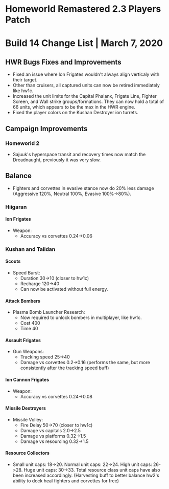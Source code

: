 # Homeworld Remastered 2.3 Players Patch
# Build 14 Change List | March 7, 2020

## HWR Bugs Fixes and Improvements
* Fixed an issue where Ion Frigates wouldn't always align verticaly with their target.
* Other than cruisers, all captured units can now be retired immediately like hw1c.
* Increased the unit limits for the Capital Phalanx, Frigate Line, Fighter Screen, and Wall strike groups/formations. They can now hold a total of 66 units, which appears to be the max in the HWR engine.
* Fixed the player colors on the Kushan Destroyer ion turrets.

## Campaign Improvements
### Homeworld 2
* Sajuuk's hyperspace transit and recovery times now match the Dreadnaught, previously it was very slow.

## Balance
* Fighters and corvettes in evasive stance now do 20% less damage (Aggressive 120%, Neutral 100%, Evasive 100%->80%).

### Hiigaran

#### Ion Frigates
* Weapon:
    * Accuracy vs corvettes 0.24->0.06

### Kushan and Taiidan

#### Scouts
* Speed Burst:
    * Duration 30->10 (closer to hw1c)
    * Recharge 120->40
    * Can now be activated without full energy.

#### Attack Bombers
* Plasma Bomb Launcher Research:
    * Now required to unlock bombers in multiplayer, like hw1c.
    * Cost 400
    * Time 40

#### Assault Frigates
* Gun Weapons:
    * Tracking speed 25->40
    * Damage vs corvettes 0.2->0.16 (performs the same, but more consistently after the tracking speed buff)

#### Ion Cannon Frigates
* Weapon:
    * Accuracy vs corvettes 0.24->0.08

#### Missile Destroyers
* Missile Volley:
    * Fire Delay 50->70 (closer to hw1c)
    * Damage vs capitals 2.0->2.5
    * Damage vs platforms 0.32->1.5
    * Damage vs resourcing 0.32->1.5

#### Resource Collectors
* Small unit caps: 18->20. Normal unit caps: 22->24. High unit caps: 26->28. Huge unit caps: 30->33. Total resource class unit caps have also been increased accordingly. (Harvesting buff to better balance hw2's ability to dock heal fighters and corvettes for free)